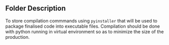 ## Folder Description

To store compilation commmands using `pyinstaller` that will be used to package finalised code into executable files.
Compilation should be done with python running in virtual environment so as to minimize the size of the production.
